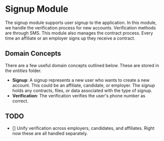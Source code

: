 # Signup Module
The signup module supports user signup to the application. In this module, we handle the
verification process for new accounts. Verification methods are through SMS. This
module also manages the contract process. Every time an affiliate or an employer signs up they
receive a contract.

## Domain Concepts
There are a few useful domain concepts outlined below. These are stored in the _entities_ folder.
- **Signup**: A signup represents a new user who wants to create a new account. This could be
an affiliate, candidate, or employer. The signup holds any contracts, files, or data associated
with the type of signup.
- **Verification**: The verification verifies the user's phone number as correct.

## TODO
- [] Unify verification across employers, candidates, and affiliates. Right now these are all 
handled separately.